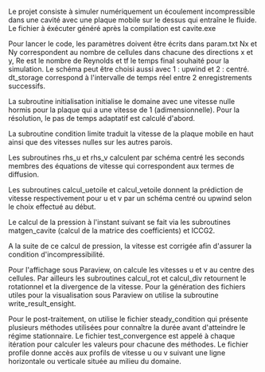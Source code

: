 Le projet consiste à simuler numériquement un écoulement incompressible dans une cavité avec une plaque mobile sur le dessus qui entraîne le fluide. Le fichier à éxécuter généré après la compilation est cavite.exe

Pour lancer le code, les paramètres doivent être écrits dans param.txt
Nx et Ny correspondent au nombre de cellules dans chacune des directions x et y, Re est le nombre de Reynolds et tf le temps final souhaité pour la simulation. Le schéma peut être choisi aussi avec 1 : upwind et 2 : centré. dt_storage correspond à l'intervalle de temps réel entre 2 enregistrements successifs.

La subroutine initialisation initialise le domaine avec une vitesse nulle hormis pour la plaque qui a une vitesse de 1 (adimensionnelle).
Pour la résolution, le pas de temps adaptatif est calculé d'abord.

La subroutine condition limite traduit la vitesse de la plaque mobile en haut ainsi que des vitesses nulles sur les autres parois.

Les subroutines rhs_u et rhs_v calculent par schéma centré les seconds membres des équations de vitesse qui correspondent aux termes de diffusion.

Les subroutines calcul_uetoile et calcul_vetoile donnent la prédiction de vitesse respectivement pour u et v par un schéma centré ou upwind selon le choix effectué au début.

Le calcul de la pression à l'instant suivant se fait via les subroutines matgen_cavite (calcul de la matrice des coefficients) et ICCG2.

A la suite de ce calcul de pression, la vitesse est corrigée afin d'assurer la condition d'incompressibilité.

Pour l'affichage sous Paraview, on  calcule les vitesses u et v au centre des cellules. Par ailleurs les subroutines calcul_rot et calcul_div retournent le rotationnel et la divergence de la vitesse.
Pour la génération des fichiers utiles pour la visualisation sous Paraview on utilise la subroutine write_result_ensight.

Pour le post-traitement, on utilise le fichier steady_condition qui présente plusieurs méthodes utilisées pour connaître la durée avant d'atteindre le régime stationnaire. Le fichier test_convergence est appelé à chaque itération pour calculer les valeurs pour chacune des méthodes. Le fichier profile donne accès aux profils de vitesse u ou v suivant une ligne horizontale ou verticale située au milieu du domaine.
